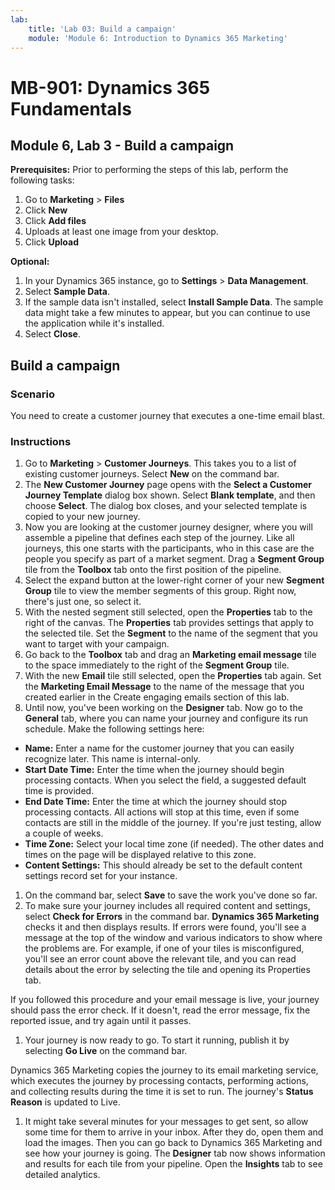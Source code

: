 ```yaml
---
lab:
    title: 'Lab 03: Build a campaign'
    module: 'Module 6: Introduction to Dynamics 365 Marketing'
---
```


# MB-901: Dynamics 365 Fundamentals 
## Module 6, Lab 3 - Build a campaign

**Prerequisites:** Prior to performing the steps of this lab, perform the following tasks: 
1. Go to **Marketing** > **Files**
1. Click **New**
1. Click **Add files**
1. Uploads at least one image from your desktop.
1. Click **Upload**

**Optional:**  

1. In your Dynamics 365 instance, go to **Settings** > **Data Management**. 
1. Select **Sample Data**. 
1. If the sample data isn't installed, select **Install Sample Data**. The sample data might take a few minutes to appear, but you can continue to use the application while it's installed. 
1. Select **Close**. 

## Build a campaign

### Scenario

You need to create a customer journey that executes a one-time email blast.

### Instructions
1. Go to **Marketing** > **Customer Journeys**. This takes you to a list of existing customer journeys. Select **New** on the command bar.
1. The **New Customer Journey** page opens with the **Select a Customer Journey Template** dialog box shown. Select **Blank template**, and then choose **Select**. The dialog box closes, and your selected template is copied to your new journey.
1. Now you are looking at the customer journey designer, where you will assemble a pipeline that defines each step of the journey. Like all journeys, this one starts with the participants, who in this case are the people you specify as part of a market segment. Drag a **Segment Group** tile from the **Toolbox** tab onto the first position of the pipeline.
1. Select the expand button at the lower-right corner of your new **Segment Group** tile to view the member segments of this group. Right now, there's just one, so select it.
1. With the nested segment still selected, open the **Properties** tab to the right of the canvas. The **Properties** tab provides settings that apply to the selected tile. Set the **Segment** to the name of the segment that you want to target with your campaign.
1. Go back to the **Toolbox** tab and drag an **Marketing email message** tile to the space immediately to the right of the **Segment Group** tile.
1. With the new **Email** tile still selected, open the **Properties** tab again. Set the **Marketing Email Message** to the name of the message that you created earlier in the Create engaging emails section of this lab.  
1. Until now, you've been working on the **Designer** tab. Now go to the **General** tab, where you can name your journey and configure its run schedule. Make the following settings here:
 - **Name:** Enter a name for the customer journey that you can easily recognize later. This name is internal-only.
 - **Start Date Time:** Enter the time when the journey should begin processing contacts. When you select the field, a suggested default time is provided.
 - **End Date Time:** Enter the time at which the journey should stop processing contacts. All actions will stop at this time, even if some contacts are still in the middle of the journey. If you're just testing, allow a couple of weeks.
 - **Time Zone:** Select your local time zone (if needed). The other dates and times on the page will be displayed relative to this zone. 
 - **Content Settings:** This should already be set to the default content settings record set for your instance. 
1. On the command bar, select **Save** to save the work you've done so far.
1. To make sure your journey includes all required content and settings, select **Check for Errors** in the command bar. **Dynamics 365 Marketing** checks it and then displays results. If errors were found, you'll see a message at the top of the window and various indicators to show where the problems are. For example, if one of your tiles is misconfigured, you'll see an error count above the relevant tile, and you can read details about the error by selecting the tile and opening its Properties tab.

If you followed this procedure and your email message is live, your journey should pass the error check. If it doesn't, read the error message, fix the reported issue, and try again until it passes.
1. Your journey is now ready to go. To start it running, publish it by selecting **Go Live** on the command bar.

Dynamics 365 Marketing copies the journey to its email marketing service, which executes the journey by processing contacts, performing actions, and collecting results during the time it is set to run. The journey's **Status Reason** is updated to Live.
1. It might take several minutes for your messages to get sent, so allow some time for them to arrive in your inbox. After they do, open them and load the images. Then you can go back to Dynamics 365 Marketing and see how your journey is going. The **Designer** tab now shows information and results for each tile from your pipeline. Open the **Insights** tab to see detailed analytics.
